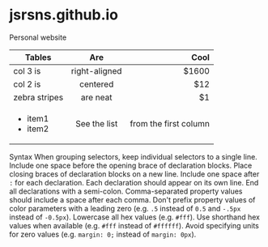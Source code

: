 # jsrsns.github.io
Personal website

| Tables        | Are           | Cool  |
| ------------- |:-------------:| -----:|
| col 3 is      | right-aligned | $1600 |
| col 2 is      | centered      |   $12 |
| zebra stripes | are neat      |    $1 |
| <ul><li>item1</li><li>item2</li></ul>| See the list | from the first column|

Syntax
When grouping selectors, keep individual selectors to a single line.
Include one space before the opening brace of declaration blocks.
Place closing braces of declaration blocks on a new line.
Include one space after `:` for each declaration.
Each declaration should appear on its own line.
End all declarations with a semi-colon.
Comma-separated property values should include a space after each comma.
Don't prefix property values of color parameters with a leading zero (e.g. `.5` instead of `0.5` and `-.5px` instead of `-0.5px`).
Lowercase all hex values (e.g. `#fff`).
Use shorthand hex values when available (e.g. `#fff` instead of `#ffffff`).
Avoid specifying units for zero values (e.g. `margin: 0;` instead of `margin: 0px`).
